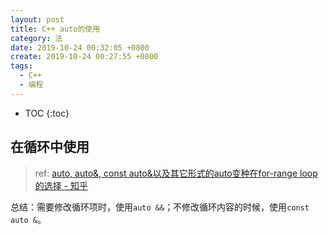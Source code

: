 ```yaml
---
layout: post
title: C++ auto的使用
category: 法
date: 2019-10-24 00:32:05 +0800
create: 2019-10-24 00:27:55 +0800
tags: 
  - C++
  - 编程
---
```


- TOC
{:toc}

## 在循环中使用
> ref: [auto, auto&, const auto&以及其它形式的auto变种在for-range loop的选择 - 知乎](https://zhuanlan.zhihu.com/p/25148592)

总结：需要修改循环项时，使用`auto &&`；不修改循环内容的时候，使用`const auto &`。
